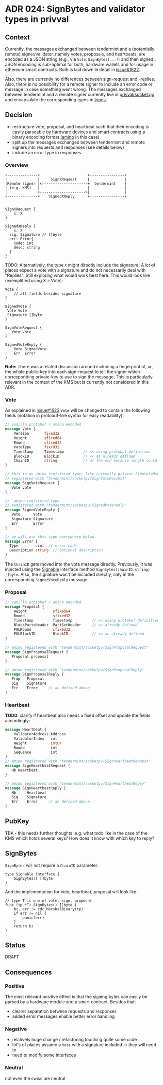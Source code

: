 # ADR 024: SignBytes and validator types in privval

## Context

Currently, the messages exchanged between tendermint and a (potentially remote) signer/validator, 
namely votes, proposals, and heartbeats, are encoded as a JSON string 
(e.g., via `Vote.SignBytes(...)`) and then 
signed . JSON encoding is sub-optimal for both, hardware wallets 
and for usage in ethereum smart contracts. Both is laid down in detail in [issue#1622].  

Also, there are currently no differences between sign-request and -replies. Also, there is no possibility 
for a remote signer to include an error code or message in case something went wrong.
The messages exchanged between tendermint and a remote signer currently live in 
[privval/socket.go] and encapsulate the corresponding types in [types].


[privval/socket.go]: https://github.com/tendermint/tendermint/blob/d419fffe18531317c28c29a292ad7d253f6cafdf/privval/socket.go#L496-L502
[issue#1622]: https://github.com/tendermint/tendermint/issues/1622
[types]: https://github.com/tendermint/tendermint/tree/master/types
 

## Decision

- restructure vote, proposal, and heartbeat such that their encoding is easily parseable by 
hardware devices and smart contracts using a  binary encoding format ([amino] in this case)
- split up the messages exchanged between tendermint and remote signers into requests and 
responses (see details below)
- include an error type in responses

### Overview
```
+--------------+                      +----------------+
|              |     SignXRequest     |                |
|Remote signer |<---------------------+  tendermint    |
| (e.g. KMS)   |                      |                |
|              +--------------------->|                |
+--------------+    SignedXReply      +----------------+


SignXRequest {
    x: X
}

SignedXReply {
    x: X
  sig: Signature // []byte
  err: Error{ 
    code: int
    desc: string
  }
}
```

TODO: Alternatively, the type `X` might directly include the signature. A lot of places expect a vote with a 
signature and do not necessarily deal with "Replies".
Still exploring what would work best here. 
This would look like (exemplified using X = Vote):
```
Vote {
    // all fields besides signature
}

SignedVote {
 Vote Vote
 Signature []byte
}

SignVoteRequest {
   Vote Vote
}

SignedVoteReply {
    Vote SignedVote
    Err  Error
}
```

**Note:** There was a related discussion around including a fingerprint of, or, the whole public-key 
into each sign-request to tell the signer which corresponding private-key to 
use to sign the message. This is particularly relevant in the context of the KMS
but is currently not considered in this ADR. 


[amino]: https://github.com/tendermint/go-amino/

### Vote

As explained in [issue#1622] `Vote` will be changed to contain the following fields 
(notation in protobuf-like syntax for easy readability):

```proto
// vanilla protobuf / amino encoded
message Vote {
    Version       fixed32                      
    Height        sfixed64       
    Round         sfixed32
    VoteType      fixed32
    Timestamp     Timestamp         // << using protobuf definition
    BlockID       BlockID           // << as already defined 
    ChainID       string            // at the end because length could vary a lot
}

// this is an amino registered type; like currently privval.SignVoteMsg: 
// registered with "tendermint/socketpv/SignVoteRequest"
message SignVoteRequest {
   Vote vote
}

//  amino registered type
// registered with "tendermint/socketpv/SignedVoteReply"
message SignedVoteReply { 
   Vote      Vote
   Signature Signature 
   Err       Error
}

// we will use this type everywhere below
message Error {
  Type        uint  // error code
  Description string  // optional description
}

```

The `ChainID` gets moved into the vote message directly. Previously, it was injected 
using the [Signable] interface method `SignBytes(chainID string) []byte`. Also, the 
signature won't be included directly, only in the corresponding `SignedVoteReply` message.

[Signable]: https://github.com/tendermint/tendermint/blob/d419fffe18531317c28c29a292ad7d253f6cafdf/types/signable.go#L9-L11
 
### Proposal

```proto
// vanilla protobuf / amino encoded
message Proposal {                      
    Height            sfixed64       
    Round             sfixed32
    Timestamp         Timestamp         // << using protobuf definition
    BlockPartsHeader  PartSetHeader     // as already defined
    POLRound          sfixed32
    POLBlockID        BlockID           // << as already defined    
}
 
// amino registered with "tendermint/socketpv/SignProposalRequest"
message SignProposalRequest {
   Proposal proposal
}

// amino registered with "tendermint/socketpv/SignProposalReply"
message SignProposalReply { 
   Prop   Proposal
   Sig    Signature 
   Err    Error     // as defined above
}
```

### Heartbeat

**TODO**: clarify if heartbeat also needs a fixed offset and update the fields accordingly: 

```proto
message Heartbeat {
	ValidatorAddress Address 
	ValidatorIndex   int     
	Height           int64   
	Round            int     
	Sequence         int     
}
// amino registered with "tendermint/socketpv/SignHeartbeatRequest"
message SignHeartbeatRequest {
   Hb Heartbeat
}

// amino registered with "tendermint/socketpv/SignHeartbeatReply"
message SignHeartbeatReply { 
   Hb     Heartbeat
   Sig    Signature 
   Err    Error     // as defined above
}

```

## PubKey

TBA -  this needs further thoughts: e.g. what todo like in the case of the KMS which holds
several keys? How does it know with which key to reply?

## SignBytes
`SignBytes` will not require a `ChainID` parameter:

```golang
type Signable interface {
	SignBytes() []byte
}

```
And the implementation for vote, heartbeat, proposal will look like:
```golang
// type T is one of vote, sign, proposal
func (tp *T) SignBytes() []byte {
	bz, err := cdc.MarshalBinary(tp)
	if err != nil {
		panic(err)
	}
	return bz
}
```

## Status

DRAFT

## Consequences



### Positive

The most relevant positive effect is that the signing bytes can easily be parsed by a 
hardware module and a smart contract. Besides that:
 
- clearer separation between requests and responses
- added error messages enable better error handling 


### Negative

- relatively huge change / refactoring touching quite some code
- lot's of places assume a `Vote` with a signature included -> they will need to 
- need to modify some interfaces 

### Neutral

not even the swiss are neutral
